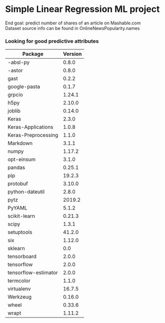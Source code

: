 # Simple Linear Regression ML project

End goal: predict number of shares of an article on Mashable.com  
Dataset source info can be found in OnlineNewsPopularity.names

### Looking for good predictive attributes



| Package | Version |
| --- | --- |
-absl-py             |0.8.0
-astor               |0.8.0
gast                 |0.2.2
google-pasta         |0.1.7
grpcio               |1.24.1
h5py                 |2.10.0
joblib               |0.14.0
Keras                |2.3.0
Keras-Applications   |1.0.8
Keras-Preprocessing  |1.1.0
Markdown             |3.1.1
numpy                |1.17.2
opt-einsum           |3.1.0
pandas               |0.25.1
pip                  |19.2.3
protobuf             |3.10.0
python-dateutil      |2.8.0
pytz                 |2019.2
PyYAML               |5.1.2
scikit-learn         |0.21.3
scipy                |1.3.1
setuptools           |41.2.0
six                  |1.12.0
sklearn              |0.0
tensorboard          |2.0.0
tensorflow           |2.0.0
tensorflow-estimator |2.0.0
termcolor            |1.1.0
virtualenv           |16.7.5
Werkzeug             |0.16.0
wheel                |0.33.6
wrapt                |1.11.2
